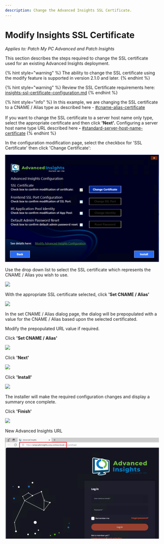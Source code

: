 ```yaml
---
description: Change the Advanced Insights SSL Certificate.
---
```


# Modify Insights SSL Certificate

_Applies to: Patch My PC Advanced and Patch Insights_

This section describes the steps required to change the SSL certificate used for an existing Advanced Insights deployment.

{% hint style="warning" %}
The ability to change the SSL certificate using the modify feature is supported in version 2.1.0 and later.
{% endhint %}

{% hint style="warning" %}
Review the SSL Certificate requirements here: [insights-ssl-certificate-configuration.md](../download-and-install-insights/insights-ssl-certificate-configuration.md "mention")
{% endhint %}

{% hint style="info" %}
In this example, we are changing the SSL certificate to a CNAME / Alias type as described here - [#cname-alias-certificate](../download-and-install-insights/insights-ssl-certificate-configuration.md#cname-alias-certificate "mention")\
\
If you want to change the SSL certificate to a server host name only type, select the appropriate certificate and then click **'Next'.** Configuring a server host name type URL described here **-** [#standard-server-host-name-certificate](../download-and-install-insights/insights-ssl-certificate-configuration.md#standard-server-host-name-certificate "mention")
{% endhint %}

In the configuration modification page, select the checkbox for 'SSL Certificate' then click 'Change Certificate':

![](<../../.gitbook/assets/vmconnect_KN0zxDuJp8 (4).png>)

Use the drop down list to select the SSL certificate which represents the CNAME / Alias you wish to use.

![](../../.gitbook/assets/image-\(1654\).png)

With the appropriate SSL certificate selected, click **'Set CNAME / Alias'**

![](../../.gitbook/assets/image-\(1655\).png)

In the set CNAME / Alias dialog page, the dialog will be prepopulated with a value for the CNAME / Alias based upon the selected certificated.

Modify the prepopulated URL value if required.

Click **'Set CNAME / Alias'**

![](../../.gitbook/assets/vmconnect_3ZByUA7acq-\(1\).png)

Click **'Next'**

![](../../.gitbook/assets/image-\(1656\).png)

Click **'Install'**

![](../../.gitbook/assets/vmconnect_KN0zxDuJp8-\(2\).png)

The installer will make the required configuration changes and display a summary once complete.

Click **'Finish'**

![](../../.gitbook/assets/image-\(1658\).png)

New Advanced Insights URL

![](<../../.gitbook/assets/vmconnect_hyyumsMyOf (2).png>)
